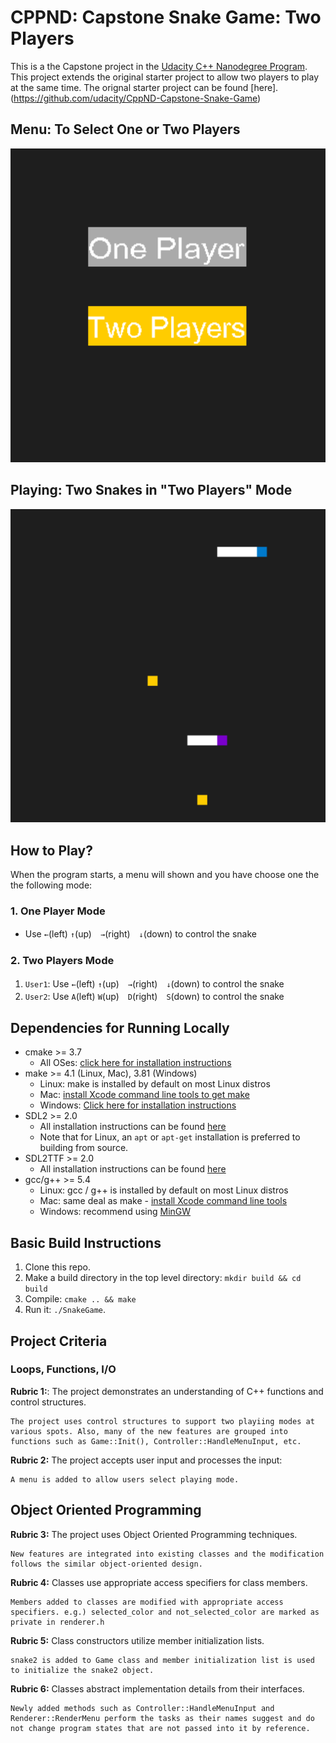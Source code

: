 # CPPND: Capstone Snake Game: Two Players

This is a the Capstone project in the [Udacity C++ Nanodegree Program](https://www.udacity.com/course/c-plus-plus-nanodegree--nd213). This project extends the original starter project to allow two players to play at the same time. The orignal starter project can be found [here]. (https://github.com/udacity/CppND-Capstone-Snake-Game)

## Menu: To Select One or Two Players

<img src="menu.png"/>

## Playing: Two Snakes in "Two Players" Mode

<img src="playing.png"/>

## How to Play?

When the program starts, a menu will shown and you have choose one the the following mode:

### 1. One Player Mode

- Use `←`(left) `↑`(up)　`→`(right)　`↓`(down) to control the snake

### 2. Two Players Mode

1. `User1`: Use `←`(left) `↑`(up)　`→`(right)　`↓`(down) to control the snake
2. `User2`: Use `A`(left) `W`(up)　`D`(right)　`S`(down) to control the snake

## Dependencies for Running Locally

- cmake >= 3.7
  - All OSes: [click here for installation instructions](https://cmake.org/install/)
- make >= 4.1 (Linux, Mac), 3.81 (Windows)
  - Linux: make is installed by default on most Linux distros
  - Mac: [install Xcode command line tools to get make](https://developer.apple.com/xcode/features/)
  - Windows: [Click here for installation instructions](http://gnuwin32.sourceforge.net/packages/make.htm)
- SDL2 >= 2.0
  - All installation instructions can be found [here](https://wiki.libsdl.org/Installation)
  - Note that for Linux, an `apt` or `apt-get` installation is preferred to building from source.
- SDL2TTF >= 2.0
  - All installation instructions can be found [here](https://www.libsdl.org/projects/SDL_ttf/docs/SDL_ttf.html)
- gcc/g++ >= 5.4
  - Linux: gcc / g++ is installed by default on most Linux distros
  - Mac: same deal as make - [install Xcode command line tools](https://developer.apple.com/xcode/features/)
  - Windows: recommend using [MinGW](http://www.mingw.org/)

## Basic Build Instructions

1. Clone this repo.
2. Make a build directory in the top level directory: `mkdir build && cd build`
3. Compile: `cmake .. && make`
4. Run it: `./SnakeGame`.

## Project Criteria

### Loops, Functions, I/O

**Rubric 1:**: The project demonstrates an understanding of C++ functions and control structures.

```
The project uses control structures to support two playiing modes at various spots. Also, many of the new features are grouped into functions such as Game::Init(), Controller::HandleMenuInput, etc.
```

**Rubric 2:** The project accepts user input and processes the input:

```
A menu is added to allow users select playing mode.
```

## Object Oriented Programming

**Rubric 3:** The project uses Object Oriented Programming techniques.

```
New features are integrated into existing classes and the modification follows the similar object-oriented design.
```

**Rubric 4:** Classes use appropriate access specifiers for class members.

```
Members added to classes are modified with appropriate access specifiers. e.g.) selected_color and not_selected_color are marked as private in renderer.h
```

**Rubric 5:** Class constructors utilize member initialization lists.

```
snake2 is added to Game class and member initialization list is used to initialize the snake2 object.
```

**Rubric 6:** Classes abstract implementation details from their interfaces.

```
Newly added methods such as Controller::HandleMenuInput and Renderer::RenderMenu perform the tasks as their names suggest and do not change program states that are not passed into it by reference.
```
